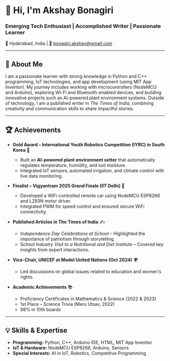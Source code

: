 # 👋 Hi, I'm Akshay Bonagiri

### Emerging Tech Enthusiast | Accomplished Writer | Passionate Learner

📍 Hyderabad, India | 📧 [bonagiri.akshay@gmail.com](mailto:bonagiri.akshay@gmail.com)

---

## 🚀 About Me

I am a passionate learner with strong knowledge in Python and C++ programming, IoT technologies, and app development (using MIT App Inventor). My journey includes working with microcontrollers (NodeMCU and Arduino), exploring Wi-Fi and Bluetooth-enabled devices, and building innovative projects such as AI-powered plant environment systems. Outside of technology, I am a published writer in *The Times of India*, combining creativity and communication skills to share impactful stories.

---

## 🏆 Achievements

- **Gold Award – International Youth Robotics Competition (IYRC) in South Korea** 🥇  
  - Built an **AI-powered plant environment setter** that automatically regulates temperature, humidity, and soil moisture.  
  - Integrated IoT sensors, automated irrigation, and climate control with live data monitoring.  

- **Finalist – Vigyantram 2025 Grand Finale (IIT Delhi)** 🏅  
  - Developed a WiFi-controlled remote car using NodeMCU ESP8266 and L293N motor driver.  
  - Integrated PWM for speed control and ensured secure WiFi connectivity.  

- **Published Articles in The Times of India** ✍️  
  - *Independence Day Celebrations at School* – Highlighted the importance of patriotism through storytelling.  
  - *School Industry Visit to a Nutritional and Diet Institute* – Covered key insights from expert interactions.  

- **Vice-Chair, UNICEF at Model United Nations (Oct 2024)** 🌍  
  - Led discussions on global issues related to education and women's rights.  

- **Academic Achievements** 📚  
  - Proficiency Certificates in Mathematics & Science (2022 & 2023)  
  - 1st Place – Science Trivia (Meru Utsav, 2022)  
  - 98% in 10th boards  

---

## 💡 Skills & Expertise

- **Programming:** Python, C++, Arduino IDE, HTML, MIT App Inventor  
- **IoT & Hardware:** NodeMCU ESP8266, Arduino, Sensors  
- **Special Interests:** AI in IoT, Robotics, Competitive Programming  
